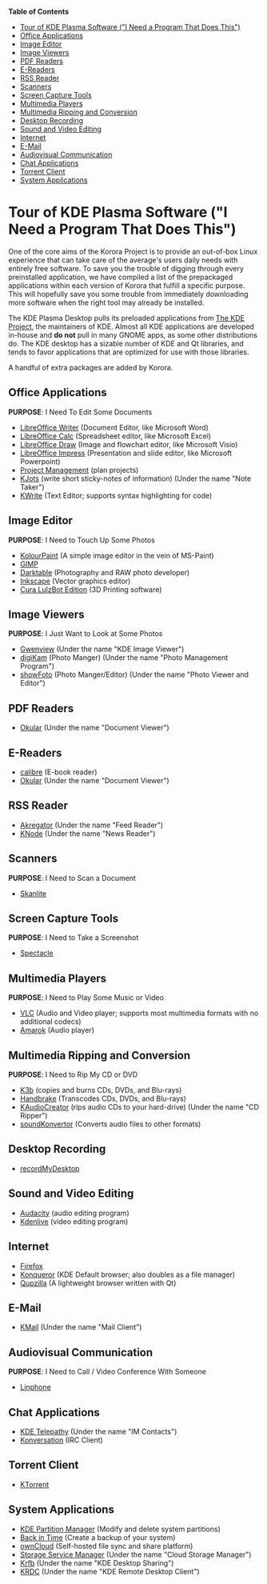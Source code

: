 **Table of Contents**  

- [Tour of KDE Plasma Software ("I Need a Program That Does This")](#tour-of-kde-plasma-software-i-need-a-program-that-does-this)
- [Office Applications](#office-applications)
- [Image Editor](#image-editor)
- [Image Viewers](#image-viewers)
- [PDF Readers](#pdf-readers)
- [E-Readers](#e-readers)
- [RSS Reader](#rss-reader)
- [Scanners](#scanners)
- [Screen Capture Tools](#screen-capture-tools)
- [Multimedia Players](#multimedia-players)
- [Multimedia Ripping and Conversion](#multimedia-ripping-and-conversion)
- [Desktop Recording](#desktop-recording)
- [Sound and Video Editing](#sound-and-video-editing)
- [Internet](#internet)
- [E-Mail](#e-mail)
- [Audiovisual Communication](#audiovisual-communication)
- [Chat Applications](#chat-applications)
- [Torrent Client](#torrent-client)
- [System Applications](#system-applications)



<a name="tour-of-kde-software-i-need-a-program-that-does-this"></a>
# Tour of KDE Plasma Software ("I Need a Program That Does This")

One of the core aims of the Korora Project is to provide an out-of-box Linux experience that can take care of the average's users daily needs with entirely free software. To save you the trouble of digging through every preinstalled application, we have compiled a list of the prepackaged applications within each version of Korora that fulfill a specific purpose. This will hopefully save you some trouble from immediately downloading more software when the right tool may already be installed.

The KDE Plasma Desktop pulls its preloaded applications from [The KDE Project](https://www.kde.org/), the maintainers of KDE. Almost all KDE applications are developed in-house and **do not** pull in many GNOME apps, as some other distributions do. The KDE desktop has a sizable number of KDE and Qt libraries, and tends to favor applications that are optimized for use with those libraries.

A handful of extra packages are added by Korora.

<a name="office-applications"></a>
## Office Applications
**PURPOSE**: I Need To Edit Some Documents
- [LibreOffice Writer](https://www.libreoffice.org/discover/writer/) (Document Editor, like Microsoft Word)
- [LibreOffice Calc](https://www.libreoffice.org/discover/calc/) (Spreadsheet editor, like Microsoft Excel)
- [LibreOffice Draw](https://www.libreoffice.org/discover/draw/) (Image and flowchart editor, like Microsoft Visio)
- [LibreOffice Impress](https://www.libreoffice.org/discover/impress/) (Presentation and slide editor, like Microsoft Powerpoint)
- [Project Management](https://wiki.gnome.org/Apps/Planner) (plan projects)
- [KJots](https://userbase.kde.org/KJots) (write short sticky-notes of information) (Under the name "Note Taker")
- [KWrite](https://www.kde.org/applications/utilities/kwrite/) (Text Editor; supports syntax highlighting for code)

<a name="image-editor"></a>
## Image Editor 
**PURPOSE**: I Need to Touch Up Some Photos
- [KolourPaint](http://www.kolourpaint.org/) (A simple image editor in the vein of MS-Paint)
- [GIMP](https://www.gimp.org/)
- [Darktable](http://www.darktable.org/) (Photography and RAW photo developer)
- [Inkscape](https://inkscape.org/) (Vector graphics editor)
- [Cura LulzBot Edition](https://www.lulzbot.com/cura) (3D Printing software)

<a name="image-viewers"></a>
## Image Viewers
**PURPOSE**: I Just Want to Look at Some Photos
- [Gwenview](https://userbase.kde.org/Gwenview) (Under the name "KDE Image Viewer")
- [digiKam](https://digikam.org/) (Photo Manger) (Under the name "Photo Management Program")
- [showFoto](https://docs.kde.org/trunk5/en/extragear-graphics/showfoto/index.html) (Photo Manger/Editor) (Under the name "Photo Viewer and Editor")

<a name="pdf-readers"></a>
## PDF Readers
- [Okular](http://okular.kde.org) (Under the name "Document Viewer")

<a name="e-readers"></a>
## E-Readers 
- [calibre](https://calibre-ebook.com/) (E-book reader)
- [Okular](http://okular.kde.org) (Under the name "Document Viewer")

<a name="rss-reader"></a>
## RSS Reader
- [Akregator](https://userbase.kde.org/Akregator) (Under the name "Feed Reader")
- [KNode](https://www.kde.org/applications/internet/knode/) (Under the name "News Reader")

<a name="scanners"></a>
## Scanners 
**PURPOSE**: I Need to Scan a Document
- [Skanlite](https://www.kde.org/applications/graphics/skanlite/)

<a name="screen-capture-tools"></a>
## Screen Capture Tools
**PURPOSE**: I Need to Take a Screenshot
- [Spectacle](https://www.kde.org/applications/graphics/spectacle/)

<a name="multimedia-players"></a>
## Multimedia Players
**PURPOSE**: I Need to Play Some Music or Video
- [VLC](http://www.videolan.org/) (Audio and Video player; supports most multimedia formats with no additional codecs)
- [Amarok](http://amarok.kde.org) (Audio player)

<a name="multimedia-ripping-and-conversion"></a>
## Multimedia Ripping and Conversion
**PURPOSE**: I Need to Rip My CD or DVD
- [K3b](http://www.k3b.org) (copies and burns CDs, DVDs, and Blu-rays)
- [Handbrake](https://handbrake.fr) (Transcodes CDs, DVDs, and Blu-rays)
- [KAudioCreator](http://kde-apps.org/content/show.php/KAudioCreator?content=107645) (rips audio CDs to your hard-drive) (Under the name "CD Ripper")
- [soundKonvertor](https://github.com/dfaust/soundkonverter) (Converts audio files to other formats)

<a name="desktop-recording"></a>
## Desktop Recording
- [recordMyDesktop](https://sourceforge.net/projects/recordmydesktop/)

<a name="sound-and-video-editing"></a>
## Sound and Video Editing
- [Audacity](http://www.audacityteam.org/) (audio editing program)
- [Kdenlive](https://kdenlive.org/) (video editing program)

<a name="internet"></a>
## Internet
- [Firefox](https://www.mozilla.org/en-US/firefox/)
- [Konqueror](http://konqueror.kde.org) (KDE Default browser; also doubles as a file manager)
- [Qupzilla](https://www.qupzilla.com/) (A lightweight browser written with Qt)

<a name="e-mail"></a>
## E-Mail
- [KMail](https://www.kde.org/applications/internet/kmail/) (Under the name "Mail Client")

<a name="audiovisual-communication"></a>
## Audiovisual Communication
**PURPOSE**: I Need to Call / Video Conference With Someone
- [Linphone](http://www.linphone.org)

<a name="chat-applications"></a>
## Chat Applications
- [KDE Telepathy](https://userbase.kde.org/Telepathy) (Under the name "IM Contacts")
- [Konversation](http://konversation.kde.org/) (IRC Client)

<a name="torrent-client"></a>
## Torrent Client
- [KTorrent](http://www.ktorrent.org/)

<a name="system-applications"></a>
## System Applications
- [KDE Partition Manager](https://www.kde.org/applications/system/kdepartitionmanager/) (Modify and delete system partitions)
- [Back in Time](https://github.com/bit-team/backintime) (Create a backup of your system)
- [ownCloud](https://owncloud.org/) (Self-hosted file sync and share platform)
- [Storage Service Manager](https://github.com/KDE/pim-storage-service-manager) (Under the name "Cloud Storage Manager")
- [Krfb](https://www.kde.org/applications/system/krfb/) (Under the name "KDE Desktop Sharing")
- [KRDC](https://www.kde.org/applications/internet/krdc/) (Under the name "KDE Remote Desktop Client")
